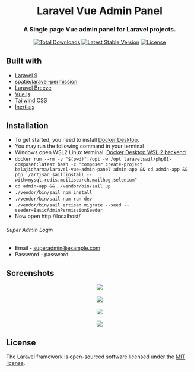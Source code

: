 <h1 align="center">Laravel Vue Admin Panel</h1>
<h3 align="center">A Single page Vue admin panel for Laravel projects.</h3>
<p align="center">
<a href="https://packagist.org/packages/balajidharma/laravel-vue-admin-panel"><img src="https://poser.pugx.org/balajidharma/laravel-vue-admin-panel/downloads" alt="Total Downloads"></a>
<a href="https://packagist.org/packages/balajidharma/laravel-vue-admin-panel"><img src="https://poser.pugx.org/balajidharma/laravel-vue-admin-panel/v/stable" alt="Latest Stable Version"></a>
<a href="https://packagist.org/packages/balajidharma/laravel-vue-admin-panel"><img src="https://poser.pugx.org/balajidharma/laravel-vue-admin-panel/license" alt="License"></a>
</p>

## Built with
- [Laravel 9](https://github.com/laravel/framework)
- [spatie/laravel-permission](https://github.com/spatie/laravel-permission)
- [Laravel Breeze](https://github.com/laravel/breeze)
- [Vue.js](https://vuejs.org/)
- [Tailwind CSS](https://tailwindcss.com/)
- [Inertiajs](https://inertiajs.com/)

## Installation
- To get started, you need to install [Docker Desktop](https://www.docker.com/products/docker-desktop).
- You may run the following command in your terminal
- Windows open WSL2 Linux terminal. [Docker Desktop WSL 2 backend](https://docs.docker.com/desktop/windows/wsl/)
- `docker run --rm -v "$(pwd)":/opt -w /opt laravelsail/php81-composer:latest bash -c "composer create-project balajidharma/laravel-vue-admin-panel admin-app && cd admin-app && php ./artisan sail:install --with=mysql,redis,meilisearch,mailhog,selenium"`
- `cd admin-app && ./vendor/bin/sail up`
- `./vendor/bin/sail npm install`
- `./vendor/bin/sail npm run dev`
- `./vendor/bin/sail artisan migrate --seed --seeder=BasicAdminPermissionSeeder`
- Now open http://localhost/

###### Super Admin Login
- Email - superadmin@example.com
- Password - password

## Screenshots
<p align="center">
	<img src="https://miro.medium.com/max/700/1*Wk4WaomlQ4v_GKUY2AhcXw.png" >
	<br/><br/>
	<img src="https://miro.medium.com/max/700/1*3eXlUx9DnzjgXX_1PJ_qWw.png" >
	<br/><br/>
	<img src="https://miro.medium.com/max/700/1*jtzIchs6RP-leKp3nugdZw.png" >
    <br/><br/>
	<img src="https://miro.medium.com/max/700/1*4LFqQCnriBDipDpbvcnCzw.png">
</p>

## License

The Laravel framework is open-sourced software licensed under the [MIT license](https://opensource.org/licenses/MIT).

